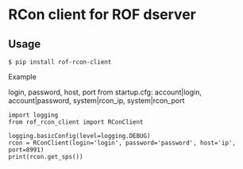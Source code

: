 RCon client for ROF dserver
===============

Usage
-----

    $ pip install rof-rcon-client

Example

login, password, host, port from startup.cfg: account|login, account|password, system|rcon_ip, system|rcon_port

    import logging
    from rof_rcon_client import RConClient
    
    logging.basicConfig(level=logging.DEBUG)
    rcon = RConClient(login='login', password='password', host='ip', port=8991)
    print(rcon.get_sps())
